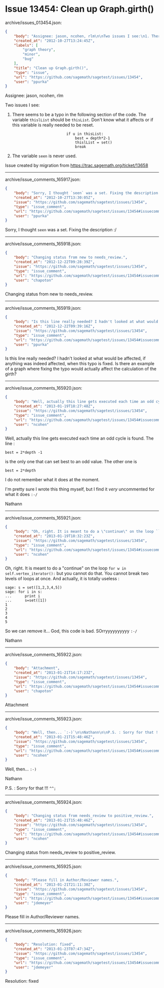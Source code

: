 # Issue 13454: Clean up Graph.girth()

archive/issues_013454.json:
```json
{
    "body": "Assignee: jason, ncohen, rlm\n\nTwo issues I see:\n1. There seems to be a typo in the following section of the code. The variable `thislList` should be `thisList`. Don't know what it affects or if this variable is really needed to be reset.\n\n```\n                            if u in thisList:\n                                best = depth*2-1\n                                thislList = set()\n                                break\n```\n\n2. The variable `seen` is never used.\n\nIssue created by migration from https://trac.sagemath.org/ticket/13658\n\n",
    "created_at": "2012-10-27T13:24:45Z",
    "labels": [
        "graph theory",
        "minor",
        "bug"
    ],
    "title": "Clean up Graph.girth()",
    "type": "issue",
    "url": "https://github.com/sagemath/sagetest/issues/13454",
    "user": "ppurka"
}
```
Assignee: jason, ncohen, rlm

Two issues I see:
1. There seems to be a typo in the following section of the code. The variable `thislList` should be `thisList`. Don't know what it affects or if this variable is really needed to be reset.

```
                            if u in thisList:
                                best = depth*2-1
                                thislList = set()
                                break
```

2. The variable `seen` is never used.

Issue created by migration from https://trac.sagemath.org/ticket/13658





---

archive/issue_comments_165917.json:
```json
{
    "body": "Sorry, I thought `seen` was a set. Fixing the description :/",
    "created_at": "2012-10-27T13:30:05Z",
    "issue": "https://github.com/sagemath/sagetest/issues/13454",
    "type": "issue_comment",
    "url": "https://github.com/sagemath/sagetest/issues/13454#issuecomment-165917",
    "user": "ppurka"
}
```

Sorry, I thought `seen` was a set. Fixing the description :/



---

archive/issue_comments_165918.json:
```json
{
    "body": "Changing status from new to needs_review.",
    "created_at": "2012-12-22T09:28:39Z",
    "issue": "https://github.com/sagemath/sagetest/issues/13454",
    "type": "issue_comment",
    "url": "https://github.com/sagemath/sagetest/issues/13454#issuecomment-165918",
    "user": "chapoton"
}
```

Changing status from new to needs_review.



---

archive/issue_comments_165919.json:
```json
{
    "body": "Is this line really needed? I hadn't looked at what would be affected, if anything was indeed affected, when this typo is fixed. Is there an example of a graph where fixing the typo would actually affect the calculation of the girth?",
    "created_at": "2012-12-22T09:39:16Z",
    "issue": "https://github.com/sagemath/sagetest/issues/13454",
    "type": "issue_comment",
    "url": "https://github.com/sagemath/sagetest/issues/13454#issuecomment-165919",
    "user": "ppurka"
}
```

Is this line really needed? I hadn't looked at what would be affected, if anything was indeed affected, when this typo is fixed. Is there an example of a graph where fixing the typo would actually affect the calculation of the girth?



---

archive/issue_comments_165920.json:
```json
{
    "body": "Well, actually this line gets executed each time an odd cycle is found. The line :\n\n```\nbest = 2*depth -1\n```\n\nis the only one that can set best to an odd value. The other one is \n\n```\nbest = 2*depth\n```\n\nI do not remember what it does at the moment.\n\nI'm pretty sure I wrote this thing myself, but I find it *very* uncommented for what it does `:-/`\n\nNathann",
    "created_at": "2013-01-19T18:27:48Z",
    "issue": "https://github.com/sagemath/sagetest/issues/13454",
    "type": "issue_comment",
    "url": "https://github.com/sagemath/sagetest/issues/13454#issuecomment-165920",
    "user": "ncohen"
}
```

Well, actually this line gets executed each time an odd cycle is found. The line :

```
best = 2*depth -1
```

is the only one that can set best to an odd value. The other one is 

```
best = 2*depth
```

I do not remember what it does at the moment.

I'm pretty sure I wrote this thing myself, but I find it *very* uncommented for what it does `:-/`

Nathann



---

archive/issue_comments_165921.json:
```json
{
    "body": "Oh, right. It is meant to do a \"continue\" on the loop ``for w in self.vertex_iterator():`` but you cannot do that. You cannot break two levels of loops at once. And actually, it is totally useless :\n\n\n```\nsage: s = set([1,2,3,4,5])\nsage: for i in s:\n...      print i\n...      s=set([1])\n1\n2\n3\n4\n5\n```\n\n\nSo we can remove it... God, this code is bad. SOrryyyyyyyyyy `:-/`\n\nNathann",
    "created_at": "2013-01-19T18:32:23Z",
    "issue": "https://github.com/sagemath/sagetest/issues/13454",
    "type": "issue_comment",
    "url": "https://github.com/sagemath/sagetest/issues/13454#issuecomment-165921",
    "user": "ncohen"
}
```

Oh, right. It is meant to do a "continue" on the loop ``for w in self.vertex_iterator():`` but you cannot do that. You cannot break two levels of loops at once. And actually, it is totally useless :


```
sage: s = set([1,2,3,4,5])
sage: for i in s:
...      print i
...      s=set([1])
1
2
3
4
5
```


So we can remove it... God, this code is bad. SOrryyyyyyyyyy `:-/`

Nathann



---

archive/issue_comments_165922.json:
```json
{
    "body": "Attachment",
    "created_at": "2013-01-21T14:17:23Z",
    "issue": "https://github.com/sagemath/sagetest/issues/13454",
    "type": "issue_comment",
    "url": "https://github.com/sagemath/sagetest/issues/13454#issuecomment-165922",
    "user": "chapoton"
}
```

Attachment



---

archive/issue_comments_165923.json:
```json
{
    "body": "Well, then... `:-)`\n\nNathann\n\nP.S. : Sorry for that !!! `^^;`",
    "created_at": "2013-01-21T15:48:46Z",
    "issue": "https://github.com/sagemath/sagetest/issues/13454",
    "type": "issue_comment",
    "url": "https://github.com/sagemath/sagetest/issues/13454#issuecomment-165923",
    "user": "ncohen"
}
```

Well, then... `:-)`

Nathann

P.S. : Sorry for that !!! `^^;`



---

archive/issue_comments_165924.json:
```json
{
    "body": "Changing status from needs_review to positive_review.",
    "created_at": "2013-01-21T15:48:46Z",
    "issue": "https://github.com/sagemath/sagetest/issues/13454",
    "type": "issue_comment",
    "url": "https://github.com/sagemath/sagetest/issues/13454#issuecomment-165924",
    "user": "ncohen"
}
```

Changing status from needs_review to positive_review.



---

archive/issue_comments_165925.json:
```json
{
    "body": "Please fill in Author/Reviewer names.",
    "created_at": "2013-01-21T21:11:30Z",
    "issue": "https://github.com/sagemath/sagetest/issues/13454",
    "type": "issue_comment",
    "url": "https://github.com/sagemath/sagetest/issues/13454#issuecomment-165925",
    "user": "jdemeyer"
}
```

Please fill in Author/Reviewer names.



---

archive/issue_comments_165926.json:
```json
{
    "body": "Resolution: fixed",
    "created_at": "2013-01-23T07:47:34Z",
    "issue": "https://github.com/sagemath/sagetest/issues/13454",
    "type": "issue_comment",
    "url": "https://github.com/sagemath/sagetest/issues/13454#issuecomment-165926",
    "user": "jdemeyer"
}
```

Resolution: fixed
